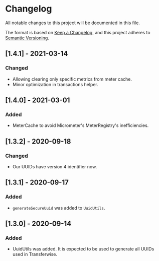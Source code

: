 # Changelog
All notable changes to this project will be documented in this file.

The format is based on [Keep a Changelog](https://keepachangelog.com/en/1.0.0/),
and this project adheres to [Semantic Versioning](https://semver.org/spec/v2.0.0.html).

## [1.4.1] - 2021-03-14
### Changed
* Allowing clearing only specific metrics from meter cache.
* Minor optimization in transactions helper.

## [1.4.0] - 2021-03-01
### Added
* MeterCache to avoid Micrometer's MeterRegistry's inefficiencies.

## [1.3.2] - 2020-09-18
### Changed
* Our UUIDs have version 4 identifier now.

## [1.3.1] - 2020-09-17
### Added
* `generateSecureUuid` was added to `UuidUtils`.

## [1.3.0] - 2020-09-14
### Added
* UuidUtils was added. It is expected to be used to generate all UUIDs used in Transferwise.
